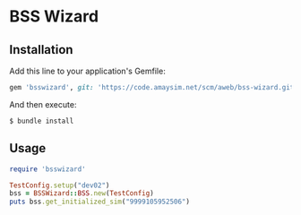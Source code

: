 # BSS Wizard

## Installation

Add this line to your application's Gemfile:

```ruby
gem 'bsswizard', git: 'https://code.amaysim.net/scm/aweb/bss-wizard.git'
```

And then execute:

    $ bundle install

## Usage

```ruby
require 'bsswizard'

TestConfig.setup("dev02")
bss = BSSWizard::BSS.new(TestConfig)
puts bss.get_initialized_sim("9999105952506")
```

